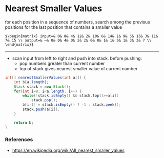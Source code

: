 # Nearest Smaller Values

for each position in a sequence of numbers, search among the previous positions for the last position that contains a smaller value

`$\begin{matrix}
input=& 0& 8& 4& 12& 2& 10& 6& 14& 1& 9& 5& 13& 3& 11& 7& 15 \\
output=& —& 0& 0& 4& 0& 2& 2& 6& 0& 1& 1& 5& 1& 3& 3& 7 \\
\end{matrix}$`

---

* scan input from left to right and push into stack. before pushing:
    * pop numbers greater than current number
    * top of stack gives nearest smaller value of current number

```java
int[] nearestSmallerValues(int a[]) {
    int b[a.length];
    Stack stack = new Stack();
    for(int i=0; i<a.length; i++) {
        while(!stack.isEmpty() && stack.top()>=a[i])
            stack.pop();
        b[i-1] = stack.isEmpty() ? -1 : stack.peek();
        stack.push(a[i]);
    }

    return b;
}
```

### References

* <https://en.wikipedia.org/wiki/All_nearest_smaller_values>
